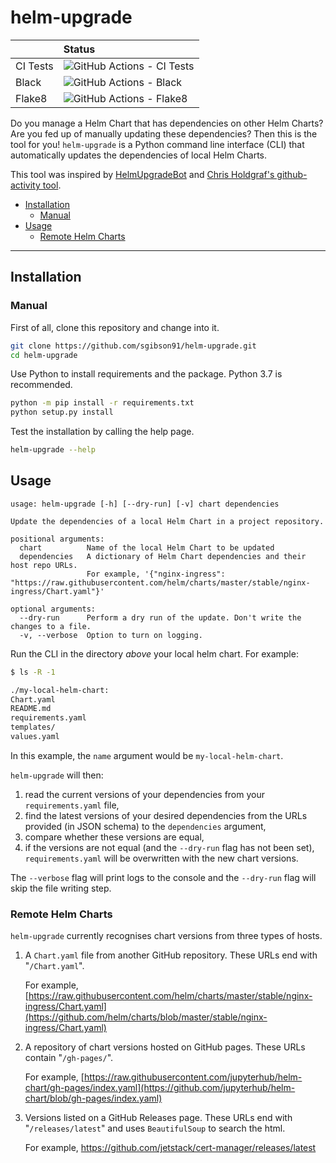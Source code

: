 # helm-upgrade

| | Status |
| :--- | :--- |
| CI Tests | ![GitHub Actions - CI Tests](https://github.com/sgibson91/helm-upgrade/workflows/CI-test/badge.svg) |
| Black | ![GitHub Actions - Black](https://github.com/sgibson91/helm-upgrade/workflows/Black/badge.svg) |
| Flake8 | ![GitHub Actions - Flake8](https://github.com/sgibson91/helm-upgrade/workflows/Flake8/badge.svg) |

Do you manage a Helm Chart that has dependencies on other Helm Charts?
Are you fed up of manually updating these dependencies?
Then this is the tool for you!
`helm-upgrade` is a Python command line interface (CLI) that automatically updates the dependencies of local Helm Charts.

This tool was inspired by [HelmUpgradeBot](https://github.com/HelmUpgradeBot/hub23-deploy-upgrades) and [Chris Holdgraf's github-activity tool](https://github.com/choldgraf/github-activity).

- [Installation](#installation)
  - [Manual](#manual)
- [Usage](#usage)
  - [Remote Helm Charts](#remote-helm-charts)

---

## Installation

### Manual

First of all, clone this repository and change into it.

```bash
git clone https://github.com/sgibson91/helm-upgrade.git
cd helm-upgrade
```

Use Python to install requirements and the package.
Python 3.7 is recommended.

```bash
python -m pip install -r requirements.txt
python setup.py install
```

Test the installation by calling the help page.

```bash
helm-upgrade --help
```

## Usage

```
usage: helm-upgrade [-h] [--dry-run] [-v] chart dependencies

Update the dependencies of a local Helm Chart in a project repository.

positional arguments:
  chart          Name of the local Helm Chart to be updated
  dependencies   A dictionary of Helm Chart dependencies and their host repo URLs.
                 For example, '{"nginx-ingress": "https://raw.githubusercontent.com/helm/charts/master/stable/nginx-ingress/Chart.yaml"}'

optional arguments:
  --dry-run      Perform a dry run of the update. Don't write the changes to a file.
  -v, --verbose  Option to turn on logging.
```

Run the CLI in the directory _above_ your local helm chart.
For example:

```bash
$ ls -R -1

./my-local-helm-chart:
Chart.yaml
README.md
requirements.yaml
templates/
values.yaml
```

In this example, the `name` argument would be `my-local-helm-chart`.

`helm-upgrade` will then:

1) read the current versions of your dependencies from your `requirements.yaml` file,
2) find the latest versions of your desired dependencies from the URLs provided (in JSON schema) to the `dependencies` argument,
3) compare whether these versions are equal,
4) if the versions are not equal (and the `--dry-run` flag has not been set), `requirements.yaml` will be overwritten with the new chart versions.

The `--verbose` flag will print logs to the console and the `--dry-run` flag will skip the file writing step.

### Remote Helm Charts

`helm-upgrade` currently recognises chart versions from three types of hosts.

1) A `Chart.yaml` file from another GitHub repository.
   These URLs end with "`/Chart.yaml`".

   For example, [https://raw.githubusercontent.com/helm/charts/master/stable/nginx-ingress/Chart.yaml](https://github.com/helm/charts/blob/master/stable/nginx-ingress/Chart.yaml)

2) A repository of chart versions hosted on GitHub pages.
   These URLs contain "`/gh-pages/`".

   For example, [https://raw.githubusercontent.com/jupyterhub/helm-chart/gh-pages/index.yaml](https://github.com/jupyterhub/helm-chart/blob/gh-pages/index.yaml)

3) Versions listed on a GitHub Releases page.
   These URLs end with "`/releases/latest`" and uses `BeautifulSoup` to search the html.

   For example, <https://github.com/jetstack/cert-manager/releases/latest>
